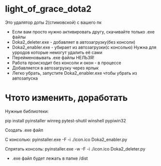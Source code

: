 # light_of_grace_dota2
Это удалятор доты 2(стимовской) с вашего пк
- Если вам просто нужно активировать другу, скачивайте только .exe файлы
- Doka2_deleter.exe - добавляет в автозагрузку(без консоли)
- Doka2_enabler.exe - убирает из автозагрузки(с консолью)
Нужна для урродов которые немогут удалить её сами
- Перейменовывать .exe файлы НЕЛЬЗЯ!
- Работа происходит без консоли и окон - в процессе
- Добавляется в автозагрузку через ярлык
- Легко убрать, запустите Doka2_enabler.exe чтобы убрать из автозапуска

# Чтото изменить, доработать
Нужные библиотеки:

pip install pyinstaller winreg pytest-shutil winshell pypiwin32

Создать .exe файл

С консолью:
pyinstaller.exe -F -i ./icon.ico Doka2_enabler.py

Спрятать консоль:
pyinstaller.exe -w -F -i ./icon.ico Doka2_deleter.py

- .exe файл будет лежать в папке /dist

